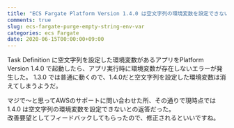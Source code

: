 ```yaml
---
title: "ECS Fargate Platform Version 1.4.0 は空文字列の環境変数を設定できない"
comments: true
slug: ecs-fargate-purge-empty-string-env-var
categories: ecs Fargate
date: 2020-06-15T00:00:00+09:00
---
```


Task Definition に空文字列を設定した環境変数があるアプリをPlatform Version 1.4.0 で起動したら、アプリ実行時に環境変数が存在しないエラーが発生した。
1.3.0 では普通に動くので、1.4.0だと空文字列を設定した環境変数は消えてしまうようだ。

マジで〜と思ってAWSのサポートに問い合わせた所、その通りで現時点では 1.4.0 は空文字列の環境変数を設定できないとの返答だった。  
改善要望としてフィードバックしてもらったので、修正されるといいですね。
